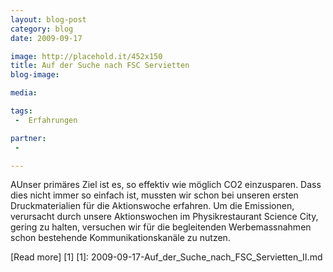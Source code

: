 ```yaml
---
layout: blog-post
category: blog
date: 2009-09-17

image: http://placehold.it/452x150
title: Auf der Suche nach FSC Servietten 
blog-image:  

media: 

tags:
 -  Erfahrungen

partner:
 -  

---
```


 AUnser primäres Ziel ist es, so effektiv wie möglich CO2 einzusparen. Dass dies nicht immer so einfach ist, mussten wir schon bei unseren ersten Druckmaterialien für die Aktionswoche erfahren. Um die Emissionen, verursacht durch unsere Aktionswochen im Physikrestaurant Science City, gering zu halten, versuchen wir für die begleitenden Werbemassnahmen schon bestehende Kommunikationskanäle zu nutzen.
 
[Read more] [1]
[1]:  2009-09-17-Auf_der_Suche_nach_FSC_Servietten_II.md

